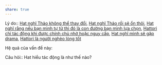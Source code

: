 ```yaml
---
share: true
---
```

Lý do:: [Hat nghĩ Thảo không thể thay đổi](./Hat%20ngh%C4%A9%20Th%E1%BA%A3o%20kh%C3%B4ng%20th%E1%BB%83%20thay%20%C4%91%E1%BB%95i.md), [Hat nghĩ Thảo rồi sẽ ổn thôi](./Hat%20ngh%C4%A9%20Th%E1%BA%A3o%20r%E1%BB%93i%20s%E1%BA%BD%20%E1%BB%95n%20th%C3%B4i.md), [Hat nghĩ rằng nếu bạn mình tự tử thì đó là con đường bạn mình lựa chọn](./Hat%20ngh%C4%A9%20r%E1%BA%B1ng%20n%E1%BA%BFu%20b%E1%BA%A1n%20m%C3%ACnh%20t%E1%BB%B1%20t%E1%BB%AD%20th%C3%AC%20%C4%91%C3%B3%20l%C3%A0%20con%20%C4%91%C6%B0%E1%BB%9Dng%20b%E1%BA%A1n%20m%C3%ACnh%20l%E1%BB%B1a%20ch%E1%BB%8Dn.md), [Hattori chỉ tác động khi được chính chủ nhờ hoặc nguy cấp](./Hattori%20ch%E1%BB%89%20t%C3%A1c%20%C4%91%E1%BB%99ng%20khi%20%C4%91%C6%B0%E1%BB%A3c%20ch%C3%ADnh%20ch%E1%BB%A7%20nh%E1%BB%9D%20ho%E1%BA%B7c%20nguy%20c%E1%BA%A5p.md), [Hat nghĩ mình sẽ gặp drama](./Hat%20ngh%C4%A9%20m%C3%ACnh%20s%E1%BA%BD%20g%E1%BA%B7p%20drama.md), [Hattori là người nghèo lòng tốt](./Hattori%20l%C3%A0%20ng%C6%B0%E1%BB%9Di%20ngh%C3%A8o%20l%C3%B2ng%20t%E1%BB%91t.md)

Hệ quả của vấn đề này:


Câu hỏi:: Hat hiểu tác động là như thế nào?
